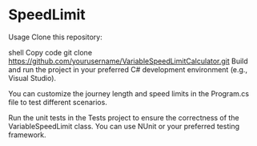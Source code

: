 # SpeedLimit
Usage
Clone this repository:

shell
Copy code
git clone https://github.com/yourusername/VariableSpeedLimitCalculator.git
Build and run the project in your preferred C# development environment (e.g., Visual Studio).

You can customize the journey length and speed limits in the Program.cs file to test different scenarios.

Run the unit tests in the Tests project to ensure the correctness of the VariableSpeedLimit class. You can use NUnit or your preferred testing framework.
